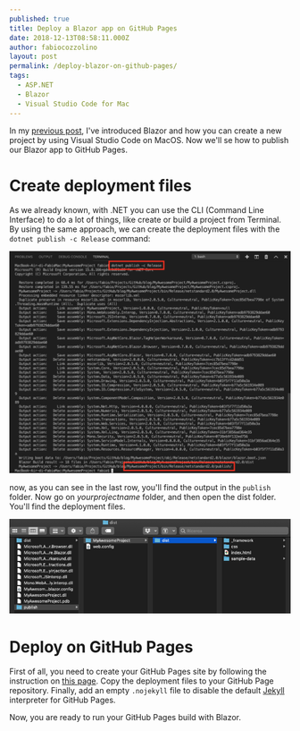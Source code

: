 ```yaml
---
published: true
title: Deploy a Blazor app on GitHub Pages
date: 2018-12-13T08:58:11.000Z
author: fabiocozzolino
layout: post
permalink: /deploy-blazor-on-github-pages/
tags:
  - ASP.NET
  - Blazor
  - Visual Studio Code for Mac
---
```

In my [previous post](http://www.fabiocozzolino.eu/develop-blazor-project-visual-studio-code-mac/), I've introduced Blazor and how you can create a new project by using Visual Studio Code on MacOS. Now we'll se how to publish our Blazor app to GitHub Pages.

# Create deployment files
As we already known, with .NET you can use the CLI (Command Line Interface) to do a lot of things, like create or build a project from Terminal. By using the same approach, we can create the deployment files with the `dotnet publish -c Release` command:

![Publish Blazor app](/assets/img/dotnet-publish.png)

now, as you can see in the last row, you'll find the output in the `publish` folder. Now go on *yourprojectname* folder, and then open the dist folder. You'll find the deployment files. 

![Deployment files](/assets/img/blazor-deployment-files.png)

# Deploy on GitHub Pages
First of all, you need to create your GitHub Pages site by following the instruction on [this page](https://guides.github.com/features/pages/). Copy the deployment files to your GitHub Page repository. Finally, add an empty `.nojekyll` file to disable the default [Jekyll](https://github.com/jekyll/jekyll) interpreter for GitHub Pages.

Now, you are ready to run your GitHub Pages build with Blazor.
